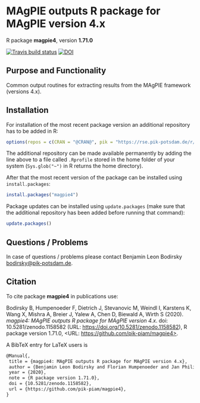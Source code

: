 # MAgPIE outputs R package for MAgPIE version 4.x

R package **magpie4**, version **1.71.0**

[![Travis build status](https://travis-ci.com/pik-piam/magpie4.svg?branch=master)](https://travis-ci.com/pik-piam/magpie4) [![DOI](https://zenodo.org/badge/DOI/10.5281/zenodo.1158582.svg)](https://doi.org/10.5281/zenodo.1158582) 

## Purpose and Functionality

Common output routines for extracting results from the MAgPIE framework (versions 4.x).


## Installation

For installation of the most recent package version an additional repository has to be added in R:

```r
options(repos = c(CRAN = "@CRAN@", pik = "https://rse.pik-potsdam.de/r/packages"))
```
The additional repository can be made available permanently by adding the line above to a file called `.Rprofile` stored in the home folder of your system (`Sys.glob("~")` in R returns the home directory).

After that the most recent version of the package can be installed using `install.packages`:

```r 
install.packages("magpie4")
```

Package updates can be installed using `update.packages` (make sure that the additional repository has been added before running that command):

```r 
update.packages()
```

## Questions / Problems

In case of questions / problems please contact Benjamin Leon Bodirsky <bodirsky@pik-potsdam.de>.

## Citation

To cite package **magpie4** in publications use:

Bodirsky B, Humpenoeder F, Dietrich J, Stevanovic M, Weindl I, Karstens K, Wang X, Mishra A, Breier J,
Yalew A, Chen D, Biewald A, Wirth S (2020). _magpie4: MAgPIE outputs R package for MAgPIE version 4.x_.
doi: 10.5281/zenodo.1158582 (URL: https://doi.org/10.5281/zenodo.1158582), R package version 1.71.0, <URL:
https://github.com/pik-piam/magpie4>.

A BibTeX entry for LaTeX users is

 ```latex
@Manual{,
  title = {magpie4: MAgPIE outputs R package for MAgPIE version 4.x},
  author = {Benjamin Leon Bodirsky and Florian Humpenoeder and Jan Philipp Dietrich and Miodrag Stevanovic and Isabelle Weindl and Kristine Karstens and Xiaoxi Wang and Abhijeet Mishra and Jannes Breier and Amsalu Woldie Yalew and David Chen and Anne Biewald and Stephen Wirth},
  year = {2020},
  note = {R package version 1.71.0},
  doi = {10.5281/zenodo.1158582},
  url = {https://github.com/pik-piam/magpie4},
}
```


